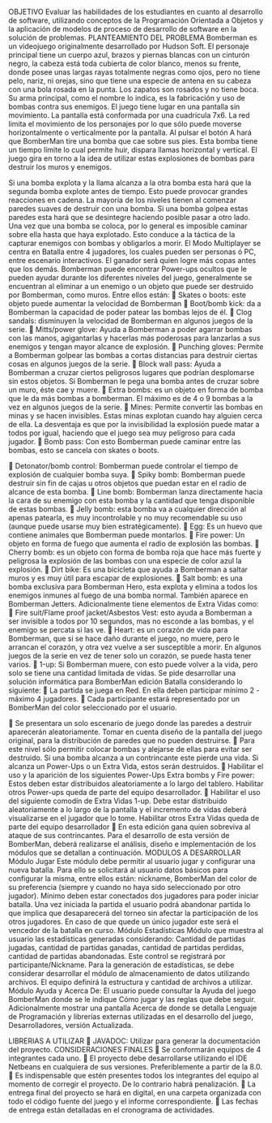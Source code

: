 OBJETIVO
Evaluar las habilidades de los estudiantes en cuanto al desarrollo de software, utilizando
conceptos de la Programación Orientada a Objetos y la aplicación de modelos de proceso
de desarrollo de software en la solución de problemas.
PLANTEAMIENTO DEL PROBLEMA
Bomberman es un videojuego originalmente desarrollado por Hudson Soft. El personaje
principal tiene un cuerpo azul, brazos y piernas blancas con un cinturón negro, la cabeza
está toda cubierta de color blanco, menos su frente, donde posee unas largas rayas
totalmente negras como ojos, pero no tiene pelo, nariz, ni orejas, sino que tiene una especie
de antena en su cabeza con una bola rosada en la punta. Los zapatos son rosados y no
tiene boca.
Su arma principal, como el nombre lo indica, es la fabricación y uso de bombas contra sus
enemigos.
El juego tiene lugar en una pantalla sin movimiento. La pantalla está conformada por una
cuadricula 7x6. La red limita el movimiento de los personajes por lo que sólo puede moverse
horizontalmente o verticalmente por la pantalla. Al pulsar el botón A hará que BomberMan
tire una bomba que cae sobre sus pies. Esta bomba tiene un tiempo límite lo cual permite
huir, dispara llamas horizontal y vertical. El juego gira en torno a la idea de utilizar estas
explosiones de bombas para destruir los muros y enemigos.

Si una bomba explota y la llama alcanza a la otra bomba esta hará que la segunda bomba
explote antes de tiempo. Esto puede provocar grandes reacciones en cadena.
La mayoría de los niveles tienen al comenzar paredes suaves de destruir con una bomba.
Si una bomba golpea estas paredes esta hará que se desintegre haciendo posible pasar a
otro lado.
Una vez que una bomba se coloca, por lo general es imposible caminar sobre ella hasta
que haya explotado. Esto conduce a la táctica de la capturar enemigos con bombas y
obligarlos a morir.
El Modo Multiplayer se centra en Batalla entre 4 jugadores, los cuales pueden ser personas
ó PC, entre escenario interactivos. El ganador será quien logre más copas antes que los
demás.
Bomberman puede encontrar Power-ups ocultos que le pueden ayudar durante los
diferentes niveles del juego, generalmente se encuentran al eliminar a un enemigo o un
objeto que puede ser destruido por Bomberman, como muros. Entre ellos están:
 Skates o boots: este objeto puede aumentar la velocidad de Bomberman
 Boot/bomb kick: da a Bomberman la capacidad de poder patear las bombas lejos de
él.
 Clog sandals: disminuyen la velocidad de Bomberman en algunos juegos de la serie.
 Mitts/power glove: Ayuda a Bomberman a poder agarrar bombas con las manos,
agigantarlas y hacerlas más poderosas para lanzarlas a sus enemigos y tengan mayor
alcance de explosión.
 Punching gloves: Permite a Bomberman golpear las bombas a cortas distancias para
destruir ciertas cosas en algunos juegos de la serie.
 Block wall pass: Ayuda a Bomberman a cruzar ciertos peligrosos lugares que podrían
desplomarse sin estos objetos. Si Bomberman le pega una bomba antes de cruzar
sobre un muro, éste cae y muere.
 Extra bombs: es un objeto en forma de bomba que le da más bombas a bomberman.
El máximo es de 4 o 9 bombas a la vez en algunos juegos de la serie.
 Mines: Permite convertir las bombas en minas y se hacen invisibles. Estas minas
explotan cuando hay alguien cerca de ella. La desventaja es que por la invisibilidad la
explosión puede matar a todos por igual, haciendo que el juego sea muy peligroso para
cada jugador.
 Bomb pass: Con esto Bomberman puede caminar entre las bombas, esto se cancela
con skates o boots.

 Detonator/bomb control: Bomberman puede controlar el tiempo de explosión de
cualquier bomba suya.
 Spiky bomb: Bomberman puede destruir sin fin de cajas u otros objetos que puedan
estar en el radio de alcance de esta bomba.
 Line bomb: Bomberman lanza directamente hacia la cara de su enemigo con esta
bomba y la cantidad que tenga disponible de estas bombas.
 Jelly bomb: esta bomba va a cualquier dirección al apenas patearla, es muy
incontrolable y no muy recomendable su uso (aunque puede usarse muy bien
estratégicamente).
 Egg: Es un huevo que contiene animales que Bomberman puede montarlos.
 Fire power: Un objeto en forma de fuego que aumenta el radio de explosión las
bombas.
 Cherry bomb: es un objeto con forma de bomba roja que hace más fuerte y peligrosa
la explosión de las bombas con una especie de color azul la explosión.
 Dirt bike: Es una bicicleta que ayuda a Bomberman a saltar muros y es muy útil para
escapar de explosiones.
 Salt bomb: es una bomba exclusiva para Bomberman Hero, esta explota y elimina a
todos los enemigos inmunes al fuego de una bomba normal. También aparece en
Bomberman Jetters.
Adicionalmente tiene elementos de Extra Vidas como:
 Fire suit/Flame proof jacket/Asbestos Vest: esto ayuda a Bomberman a ser invisible
a todos por 10 segundos, mas no esconde a las bombas, y el enemigo se percata si las
ve.
 Heart: es un corazón de vida para Bomberman, que si se hace daño durante el juego,
no muere, pero le arrancan el corazón, y otra vez vuelve a ser susceptible a morir. En
algunos juegos de la serie en vez de tener solo un corazón, se puede hasta tener varios.
 1-up: Si Bomberman muere, con esto puede volver a la vida, pero solo se tiene una
cantidad limitada de vidas.
Se pide desarrollar una solución informática para BomberMan edición Batalla considerando
lo siguiente:
 La partida se juega en Red. En ella deben participar mínimo 2 - máximo 4 jugadores.
 Cada participante estará representado por un BomberMan del color seleccionado
por el usuario.

 Se presentara un solo escenario de juego donde las paredes a destruir aparecerán
aleatoriamente. Tomar en cuenta diseño de la pantalla del juego original, para la
distribución de paredes que no pueden destruirse.
 Para este nivel sólo permitir colocar bombas y alejarse de ellas para evitar ser
destruido. Si una bomba alcanza a un contrincante este pierde una vida. Si alcanza
un Power-Ups o un Extra Vida, estos serán destruidos.
 Habilitar el uso y la aparición de los siguientes Power-Ups Extra bombs y Fire
power: Estos deben estar distribuidos aleatoriamente a lo largo del tablero. Habilitar
otros Power-ups queda de parte del equipo desarrollador.
 Habilitar el uso del siguiente comodín de Extra Vidas 1-up. Debe estar distribuido
aleatoriamente a lo largo de la pantalla y el incremento de vidas deberá visualizarse
en el jugador que lo tome. Habilitar otros Extra Vidas queda de parte del equipo
desarrollador
 En esta edición gana quien sobreviva al ataque de sus contrincantes.
Para el desarrollo de esta versión de BomberMan, deberá realizarse el análisis, diseño e
implementación de los módulos que se detallan a continuación.
MODULOS A DESARROLLAR
Módulo Jugar
Este módulo debe permitir al usuario jugar y configurar una nueva batalla. Para ello se
solicitará al usuario datos básicos para configurar la misma, entre ellos están: nickname,
BomberMan del color de su preferencia (siempre y cuando no haya sido seleccionado por
otro jugador). Mínimo deben estar conectados dos jugadores para poder iniciar batalla. Una
vez iniciada la partida el usuario podrá abandonar partida lo que implica que desaparecerá
del torneo sin afectar la participación de los otros jugadores. En caso de que quede un único
jugador este será el vencedor de la batalla en curso.
Módulo Estadísticas
Módulo que muestra al usuario las estadísticas generadas considerando: Cantidad de
partidas jugadas, cantidad de partidas ganadas, cantidad de partidas perdidas, cantidad de
partidas abandonadas. Este control se registrará por participante/Nickname.
Para la generación de estadísticas, se debe considerar desarrollar el módulo de
almacenamiento de datos utilizando archivos. El equipo definirá la estructura y cantidad de
archivos a utilizar.
Módulo Ayuda y Acerca De:
El usuario puede consultar la Ayuda del juego BomberMan donde se le indique Cómo jugar
y las reglas que debe seguir.
Adicionalmente mostrar una pantalla Acerca de donde se detalla Lenguaje de
Programación y librerías externas utilizadas en el desarrollo del juego, Desarrolladores,
versión Actualizada.

LIBRERIAS A UTILIZAR
 JAVADOC: Utilizar para generar la documentación del proyecto.
CONSIDERACIONES FINALES
 Se conformarán equipos de 4 integrantes cada uno.
 El proyecto debe desarrollarse utilizando el IDE Netbeans en cualquiera de
sus versiones. Preferiblemente a partir de la 8.0.
 Es indispensable que estén presentes todos los integrantes del equipo al
momento de corregir el proyecto. De lo contrario habrá penalización.
 La entrega final del proyecto se hará en digital, en una carpeta organizada
con todo el código fuente del juego y el informe correspondiente.
 Las fechas de entrega están detalladas en el cronograma de actividades.
